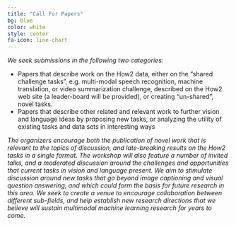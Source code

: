 ```yaml
---
title: "Call For Papers"
bg: blue
color: white
style: center
fa-icon: line-chart
---
```


*We seek submissions in the following two categories:*


- Papers that describe work on the How2 data, either on the “shared challenge tasks”, e.g. multi-modal speech recognition, machine translation, or video summarization challenge, described on the How2 web site (a leader-board will be provided), or creating “un-shared”, novel tasks.
- Papers that describe other related and relevant work to further vision and language ideas by proposing new tasks, or analyzing the utility of existing tasks and data sets in interesting ways


*The organizers encourage both the publication of novel work that is relevant to the topics of discussion, and late-breaking results on the How2 tasks in a single format. The workshop will also feature a number of invited talks, and a moderated discussion around the challenges and opportunities that current tasks in vision and language present. We aim to stimulate discussion around new tasks that go beyond image captioning and visual question answering, and which could form the basis for future research in this area. We seek to create a venue to encourage collaboration between different sub-fields, and help establish new research directions that we believe will sustain multimodal machine learning research for years to come.*

